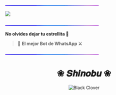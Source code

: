 ![line](https://github.com/AnderMendoza/AnderMendoza/raw/main/assets/line-neon.gif)


<img src="https://readme-typing-svg.herokuapp.com/?font=mono&size=30&duration=4000&color=0000FF&center=falso&vCenter=falso&lines=❀+𝗡𝗘𝗭𝗨𝗞𝗢+𝗕𝗢𝗧+𝗠𝗗+❀;۞+𝗢𝗙𝗖+𝗨𝗣𝗗𝗔𝗧𝗘+❀;@Brxzz-web">


![line](https://github.com/AnderMendoza/AnderMendoza/raw/main/assets/line-neon.gif)

**No olvides dejar tu estrellita 🌟**

> 👑 **El mejor Bot de WhatsApp ⚔️**

![line](https://github.com/AnderMendoza/AnderMendoza/raw/main/assets/line-neon.gif)

<h1 align="center">❀ 𝑺𝒉𝒊𝒏𝒐𝒃𝒖 ❀</h1>
<p align="center">
  <img src="https://files.catbox.moe/pl4542.jpg" width="300" alt="Black Clover">
</p>